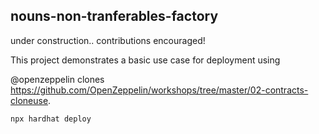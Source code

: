 ## nouns-non-tranferables-factory

under construction.. contributions encouraged!

This project demonstrates a basic use case for deployment using 

@openzeppelin clones https://github.com/OpenZeppelin/workshops/tree/master/02-contracts-cloneuse.

```shell
npx hardhat deploy
```
